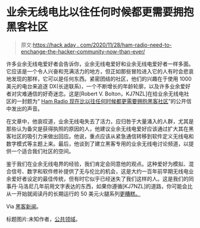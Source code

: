 # 业余无线电比以往任何时候都更需要拥抱黑客社区

> 原文:[https://hack aday . com/2020/11/28/ham-radio-need-to-enchange-the-hacker-community-now-than-ever/](https://hackaday.com/2020/11/28/ham-radio-needs-to-embrace-the-hacker-community-now-more-than-ever/)

许多业余无线电爱好者会告诉你，业余无线电爱好和业余无线电爱好者一样多面。它应该是一个令人兴奋和充满活力的地方，但正如那些冒险进入它的人有时会悲哀地发现的那样，它可以是任何东西。紧密团结的社区，他们的兴趣在于使用 1000 美元的电台来追逐 DX(长途联系)，一个不断增长的年龄轮廓，以及许多业余爱好者对灾难通信的好奇迷恋。这是[Robert V. Bolton，KJ7NZL]在给业余无线电社区的一封题为“ [Ham Radio 现在比以往任何时候都更需要拥抱黑客社区](https://www.kj7nzl.net/blog/ham-radio-needs-to-embrace-the-hacker-community-now-more-than-ever/)”的公开信中发出的声音。

在文章中，他哀叹道，业余无线电失去了活力，应归咎于大量涌入的人群，尤其是那些认为备灾是获得执照的原因的人，他建议业余无线电爱好应该通过扩大其在黑客社区的吸引力来做出回应。他说，重点应该从紧急通信转移到软件定义无线电和数字模式等主题上来。最后，他谈到了建立黑客专用的业余无线电讨论频道，以提供一个适合我们社区的空间。

鉴于我们在业余无线电界的经验，我们肯定会同意他的观点。这种爱好为模拟、混合信号、数字和软件修补提供了无与伦比的机会，这是大约一百年前早期无线电业余爱好者设定的最佳传统，但有时它似乎已经迷失了我们这样的人。这是我们的同事丹·马洛尼几年前用文字表达的东西，如果你遵循[KJ7NZL]的道路，你可能会比从一开始就阅读丹的长期运行的 50 美元火腿系列[更糟糕。](https://hackaday.com/2016/12/12/my-beef-with-ham-radio/)

Via [黑客新闻](https://news.ycombinator.com/item?id=25199686)。

标题图片:未知作者，[公共领域](https://commons.wikimedia.org/wiki/File:Frederick_Collins_Inventor_1904.jpg)。
